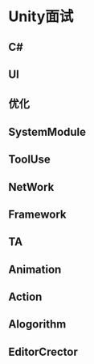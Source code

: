 # Unity面试

## C#

## UI

## 优化

## SystemModule

## ToolUse

## NetWork

## Framework

## TA

## Animation

## Action

## Alogorithm

## EditorCrector



## 


